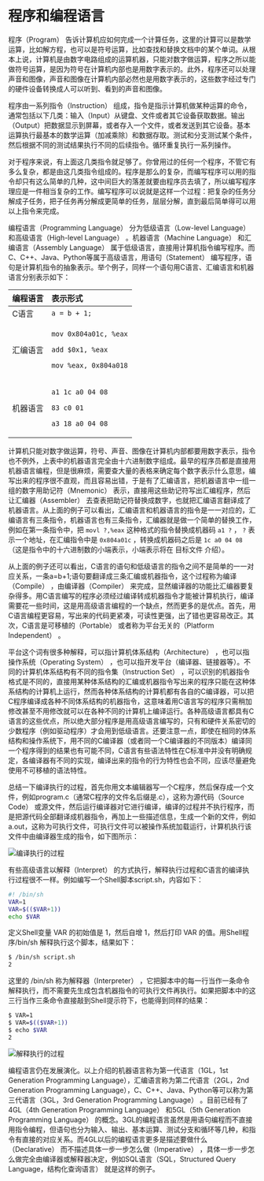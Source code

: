 # 程序和编程语言

程序（Program） 告诉计算机应如何完成一个计算任务，这里的计算可以是数学运算，比如解方程，也可以是符号运算，比如查找和替换文档中的某个单词。从根本上说，计算机是由数字电路组成的运算机器，只能对数字做运算，程序之所以能做符号运算，是因为符号在计算机内部也是用数字表示的。此外，程序还可以处理声音和图像，声音和图像在计算机内部必然也是用数字表示的，这些数字经过专门的硬件设备转换成人可以听到、看到的声音和图像。

程序由一系列指令（Instruction） 组成，指令是指示计算机做某种运算的命令，通常包括以下几类：输入（Input）从键盘、文件或者其它设备获取数据。输出（Output）把数据显示到屏幕，或者存入一个文件，或者发送到其它设备。基本运算执行最基本的数学运算（加减乘除）和数据存取。测试和分支测试某个条件，然后根据不同的测试结果执行不同的后续指令。循环重复执行一系列操作。

对于程序来说，有上面这几类指令就足够了。你曾用过的任何一个程序，不管它有多么复杂，都是由这几类指令组成的。程序是那么的复杂，而编写程序可以用的指令却只有这么简单的几种，这中间巨大的落差就要由程序员去填了，所以编写程序理应是一件相当复杂的工作。编写程序可以说就是这样一个过程：把复杂的任务分解成子任务，把子任务再分解成更简单的任务，层层分解，直到最后简单得可以用以上指令来完成。

编程语言（Programming Language） 分为低级语言（Low-level Language） 和高级语言（High-level Language） 。机器语言（Machine Language） 和汇编语言（Assembly Language） 属于低级语言，直接用计算机指令编写程序。而C、C++、Java、Python等属于高级语言，用语句（Statement） 编写程序，语句是计算机指令的抽象表示。举个例子，同样一个语句用C语言、汇编语言和机器语言分别表示如下：

<table>
  <thead>
    <tr>
      <th style="text-align:left">&#x7F16;&#x7A0B;&#x8BED;&#x8A00;</th>
      <th style="text-align:left">&#x8868;&#x793A;&#x5F62;&#x5F0F;</th>
    </tr>
  </thead>
  <tbody>
    <tr>
      <td style="text-align:left">C&#x8BED;&#x8A00;</td>
      <td style="text-align:left"><code>a = b + 1;</code>
      </td>
    </tr>
    <tr>
      <td style="text-align:left">&#x6C47;&#x7F16;&#x8BED;&#x8A00;</td>
      <td style="text-align:left">
        <p><code>mov 0x804a01c, %eax</code>
        </p>
        <p><code>add $0x1, %eax</code>
        </p>
        <p><code>mov %eax, 0x804a018</code>
        </p>
      </td>
    </tr>
    <tr>
      <td style="text-align:left">&#x673A;&#x5668;&#x8BED;&#x8A00;</td>
      <td style="text-align:left">
        <p><code>a1 1c a0 04 08</code>
        </p>
        <p><code>83 c0 01</code>
        </p>
        <p><code>a3 18 a0 04 08</code>
        </p>
      </td>
    </tr>
  </tbody>
</table>

计算机只能对数字做运算，符号、声音、图像在计算机内部都要用数字表示，指令也不例外，上表中的机器语言完全由十六进制数字组成。最早的程序员都是直接用机器语言编程，但是很麻烦，需要查大量的表格来确定每个数字表示什么意思，编写出来的程序很不直观，而且容易出错，于是有了汇编语言，把机器语言中一组一组的数字用助记符（Mnemonic） 表示，直接用这些助记符写出汇编程序，然后让汇编器（Assembler） 去查表把助记符替换成数字，也就把汇编语言翻译成了机器语言。从上面的例子可以看出，汇编语言和机器语言的指令是一一对应的，汇编语言有三条指令，机器语言也有三条指令，汇编器就是做一个简单的替换工作，例如在第一条指令中，把 `movl ?,%eax` 这种格式的指令替换成机器码 `a1 ?` ， `?` 表示一个地址，在汇编指令中是 `0x804a01c` ，转换成机器码之后是 `1c a0 04 08` （这是指令中的十六进制数的小端表示，小端表示将在 目标文件 介绍）。

从上面的例子还可以看出，C语言的语句和低级语言的指令之间不是简单的一一对应关系，一条a=b+1;语句要翻译成三条汇编或机器指令，这个过程称为编译（Compile） ，由编译器（Compiler） 来完成，显然编译器的功能比汇编器要复杂得多。用C语言编写的程序必须经过编译转成机器指令才能被计算机执行，编译需要花一些时间，这是用高级语言编程的一个缺点，然而更多的是优点。首先，用C语言编程更容易，写出来的代码更紧凑，可读性更强，出了错也更容易改正。其次，C语言是可移植的（Portable） 或者称为平台无关的（Platform Independent） 。

平台这个词有很多种解释，可以指计算机体系结构（Architecture） ，也可以指操作系统（Operating System） ，也可以指开发平台（编译器、链接器等）。不同的计算机体系结构有不同的指令集（Instruction Set） ，可以识别的机器指令格式是不同的，直接用某种体系结构的汇编或机器指令写出来的程序只能在这种体系结构的计算机上运行，然而各种体系结构的计算机都有各自的C编译器，可以把C程序编译成各种不同体系结构的机器指令，这意味着用C语言写的程序只需稍加修改甚至不用修改就可以在各种不同的计算机上编译运行。各种高级语言都具有C语言的这些优点，所以绝大部分程序是用高级语言编写的，只有和硬件关系密切的少数程序（例如驱动程序）才会用到低级语言。还要注意一点，即使在相同的体系结构和操作系统下，用不同的C编译器（或者同一个C编译器的不同版本）编译同一个程序得到的结果也有可能不同，C语言有些语法特性在C标准中并没有明确规定，各编译器有不同的实现，编译出来的指令的行为特性也会不同，应该尽量避免使用不可移植的语法特性。

总结一下编译执行的过程，首先你用文本编辑器写一个C程序，然后保存成一个文件，例如program.c（通常C程序的文件名后缀是.c），这称为源代码（Source Code） 或源文件，然后运行编译器对它进行编译，编译的过程并不执行程序，而是把源代码全部翻译成机器指令，再加上一些描述信息，生成一个新的文件，例如a.out，这称为可执行文件，可执行文件可以被操作系统加载运行，计算机执行该文件中由编译器生成的指令，如下图所示：

![&#x7F16;&#x8BD1;&#x6267;&#x884C;&#x7684;&#x8FC7;&#x7A0B;](https://linux-c-learning-all-in-one.readthedocs.io/zh_CN/latest/_images/intro.compile.png)

有些高级语言以解释（Interpret） 的方式执行，解释执行过程和C语言的编译执行过程很不一样。例如编写一个Shell脚本script.sh，内容如下：

```bash
#! /bin/sh
VAR=1
VAR=$(($VAR+1))
echo $VAR
```

定义Shell变量 VAR 的初始值是 1，然后自增 1，然后打印 VAR 的值。用Shell程序/bin/sh 解释执行这个脚本，结果如下：

```bash
$ /bin/sh script.sh
2
```

这里的 /bin/sh 称为解释器（Interpreter） ，它把脚本中的每一行当作一条命令解释执行，而不需要先生成包含机器指令的可执行文件再执行。如果把脚本中的这三行当作三条命令直接敲到Shell提示符下，也能得到同样的结果：

```bash
$ VAR=1
$ VAR=$(($VAR+1))
$ echo $VAR
2
```

![&#x89E3;&#x91CA;&#x6267;&#x884C;&#x7684;&#x8FC7;&#x7A0B;](https://linux-c-learning-all-in-one.readthedocs.io/zh_CN/latest/_images/intro.interpret.png)

编程语言仍在发展演化。以上介绍的机器语言称为第一代语言（1GL，1st Generation Programming Language），汇编语言称为第二代语言（2GL，2nd Generation Programming Language），C、C++、Java、Python等可以称为第三代语言（3GL，3rd Generation Programming Language） 。目前已经有了4GL（4th Generation Programming Language） 和5GL（5th Generation Programming Language） 的概念。3GL的编程语言虽然是用语句编程而不直接用指令编程，但语句也分为输入、输出、基本运算、测试分支和循环等几种，和指令有直接的对应关系。而4GL以后的编程语言更多是描述要做什么（Declarative） 而不描述具体一步一步怎么做（Imperative） ，具体一步一步怎么做完全由编译器或解释器决定，例如SQL语言（SQL，Structured Query Language，结构化查询语言） 就是这样的例子。

## 


